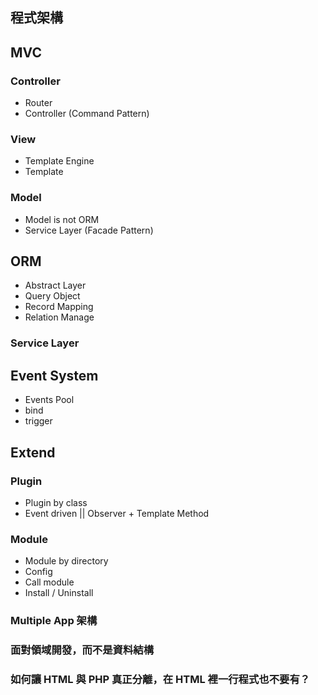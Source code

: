 程式架構
----

## MVC

### Controller

* Router
* Controller (Command Pattern)

### View

* Template Engine
* Template

### Model

* Model is not ORM
* Service Layer (Facade Pattern)

## ORM

* Abstract Layer
* Query Object
* Record Mapping
* Relation Manage

### Service Layer

## Event System

* Events Pool
* bind
* trigger

## Extend

### Plugin

* Plugin by class
* Event driven || Observer + Template Method

### Module

* Module by directory
* Config
* Call module
* Install / Uninstall

### Multiple App 架構

### 面對領域開發，而不是資料結構

### 如何讓 HTML 與 PHP 真正分離，在 HTML 裡一行程式也不要有？